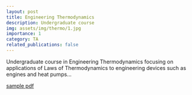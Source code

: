 ```yaml
---
layout: post
title: Engineering Thermodynamics
description: Undergraduate course
img: assets/img/thermo/1.jpg
importance: 1
category: TA
related_publications: false
---
```


Undergraduate course in Engineering Thermodynamics focusing on applications of Laws of Thermodynamics to engineering devices such as engines and heat pumps... 

[sample pdf](/assets/pdf/example_pdf.pdf)


